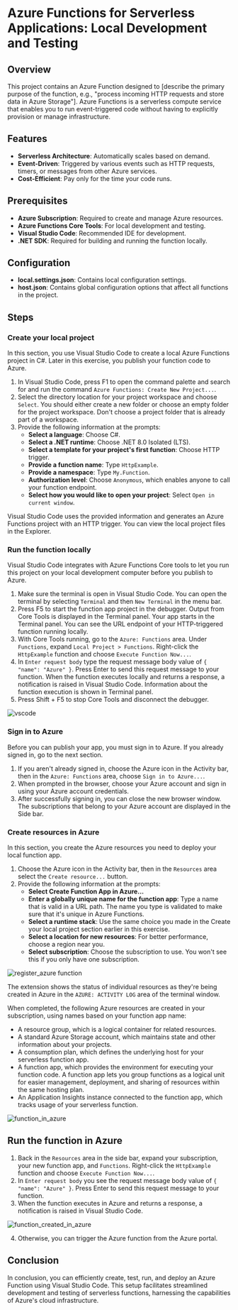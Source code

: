 # Azure Functions for Serverless Applications: Local Development and Testing

## Overview

This project contains an Azure Function designed to [describe the primary purpose of the function, e.g., "process incoming HTTP requests and store data in Azure Storage"]. Azure Functions is a serverless compute service that enables you to run event-triggered code without having to explicitly provision or manage infrastructure.

## Features

- **Serverless Architecture**: Automatically scales based on demand.
- **Event-Driven**: Triggered by various events such as HTTP requests, timers, or messages from other Azure services.
- **Cost-Efficient**: Pay only for the time your code runs.

## Prerequisites

- **Azure Subscription**: Required to create and manage Azure resources.
- **Azure Functions Core Tools**: For local development and testing.
- **Visual Studio Code**: Recommended IDE for development.
- **.NET SDK**: Required for building and running the function locally.

## Configuration

- **local.settings.json**: Contains local configuration settings.
- **host.json**: Contains global configuration options that affect all functions in the project.
 
## Steps

### Create your local project

In this section, you use Visual Studio Code to create a local Azure Functions project in C#. Later in this exercise, you publish your function code to Azure.

1. In Visual Studio Code, press F1 to open the command palette and search for and run the command `Azure Functions: Create New Project...`.
2. Select the directory location for your project workspace and choose `Select`. You should either create a new folder or choose an empty folder for the project workspace. Don't choose a project folder that is already part of a workspace.
3. Provide the following information at the prompts:
   - **Select a language**: Choose C#.
   - **Select a .NET runtime**: Choose .NET 8.0 Isolated (LTS).
   - **Select a template for your project's first function**: Choose HTTP trigger.
   - **Provide a function name**: Type `HttpExample`.
   - **Provide a namespace**: Type `My.Function`.
   - **Authorization level**: Choose `Anonymous`, which enables anyone to call your function endpoint.
   - **Select how you would like to open your project**: Select `Open in current window`.

Visual Studio Code uses the provided information and generates an Azure Functions project with an HTTP trigger. You can view the local project files in the Explorer.

### Run the function locally

Visual Studio Code integrates with Azure Functions Core tools to let you run this project on your local development computer before you publish to Azure.

1. Make sure the terminal is open in Visual Studio Code. You can open the terminal by selecting `Terminal` and then `New Terminal` in the menu bar.
2. Press F5 to start the function app project in the debugger. Output from Core Tools is displayed in the Terminal panel. Your app starts in the Terminal panel. You can see the URL endpoint of your HTTP-triggered function running locally.
3. With Core Tools running, go to the `Azure: Functions` area. Under `Functions`, expand `Local Project > Functions`. Right-click the `HttpExample` function and choose `Execute Function Now...`.
4. In `Enter request body` type the request message body value of `{ "name": "Azure" }`. Press Enter to send this request message to your function. When the function executes locally and returns a response, a notification is raised in Visual Studio Code. Information about the function execution is shown in Terminal panel.
5. Press Shift + F5 to stop Core Tools and disconnect the debugger.
   
![vscode](https://github.com/user-attachments/assets/29dc3679-2fe4-4d28-ab46-4b01e06badf0)

### Sign in to Azure

Before you can publish your app, you must sign in to Azure. If you already signed in, go to the next section.

1. If you aren't already signed in, choose the Azure icon in the Activity bar, then in the `Azure: Functions` area, choose `Sign in to Azure...`.
2. When prompted in the browser, choose your Azure account and sign in using your Azure account credentials.
3. After successfully signing in, you can close the new browser window. The subscriptions that belong to your Azure account are displayed in the Side bar.

### Create resources in Azure

In this section, you create the Azure resources you need to deploy your local function app.

1. Choose the Azure icon in the Activity bar, then in the `Resources` area select the `Create resource...` button.
2. Provide the following information at the prompts:
   - **Select Create Function App in Azure...**
   - **Enter a globally unique name for the function app**: Type a name that is valid in a URL path. The name you type is validated to make sure that it's unique in Azure Functions.
   - **Select a runtime stack**: Use the same choice you made in the Create your local project section earlier in this exercise.
   - **Select a location for new resources**: For better performance, choose a region near you.
   - **Select subscription**: Choose the subscription to use. You won't see this if you only have one subscription.

  ![register_azure function](https://github.com/user-attachments/assets/a0e7ec6f-a3ef-4f7d-bc38-09e9bb788367)

The extension shows the status of individual resources as they're being created in Azure in the `AZURE: ACTIVITY LOG` area of the terminal window.

When completed, the following Azure resources are created in your subscription, using names based on your function app name:

- A resource group, which is a logical container for related resources.
- A standard Azure Storage account, which maintains state and other information about your projects.
- A consumption plan, which defines the underlying host for your serverless function app.
- A function app, which provides the environment for executing your function code. A function app lets you group functions as a logical unit for easier management, deployment, and sharing of resources within the same hosting plan.
- An Application Insights instance connected to the function app, which tracks usage of your serverless function.
  
![function_in_azure](https://github.com/user-attachments/assets/e29efc52-2c5a-4303-ad3e-9119e4a742ba)

## Run the function in Azure

1. Back in the `Resources` area in the side bar, expand your subscription, your new function app, and `Functions`. Right-click the `HttpExample` function and choose `Execute Function Now...`.
2. In `Enter request body` you see the request message body value of `{ "name": "Azure" }`. Press Enter to send this request message to your function.
3. When the function executes in Azure and returns a response, a notification is raised in Visual Studio Code.

![function_created_in_azure](https://github.com/user-attachments/assets/9e8956b9-a922-44c5-b261-55645dacc5dd)

4. Otherwise, you can trigger the Azure function from the Azure portal.
  
## Conclusion

In conclusion, you can efficiently create, test, run, and deploy an Azure Function using Visual Studio Code. This setup facilitates streamlined development and testing of serverless functions, harnessing the capabilities of Azure's cloud infrastructure.
